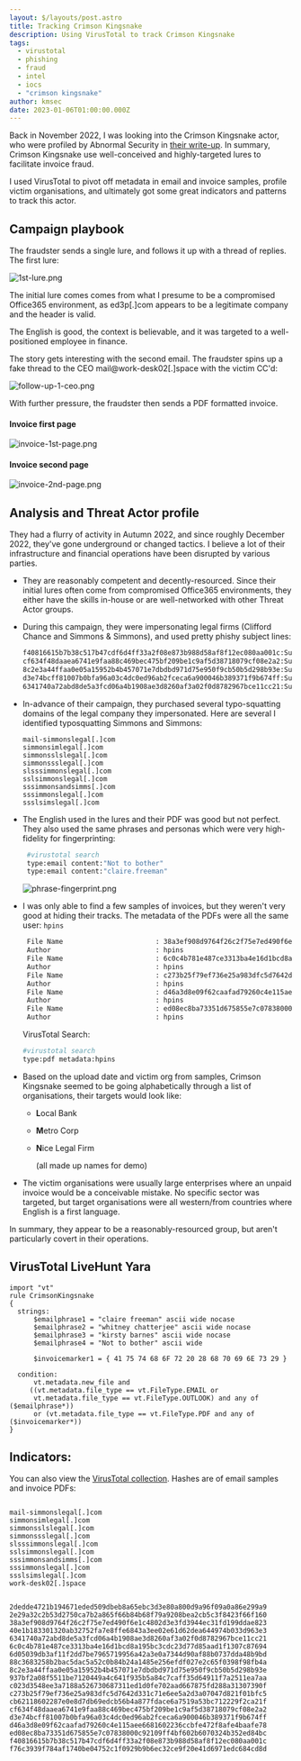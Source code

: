 ```yaml
---
layout: $/layouts/post.astro
title: Tracking Crimson Kingsnake
description: Using VirusTotal to track Crimson Kingsnake
tags:
  - virustotal
  - phishing
  - fraud
  - intel
  - iocs
  - "crimson kingsnake"
author: kmsec
date: 2023-01-06T01:00:00.000Z
---
```

Back in November 2022, I was looking into the Crimson Kingsnake actor, who were profiled by Abnormal Security in [their write-up](https://abnormalsecurity.com/blog/crimson-kingsnake-bec-group-attacks). In summary, Crimson Kingsnake use well-conceived and highly-targeted lures to facilitate invoice fraud.

I used VirusTotal to pivot off metadata in email and invoice samples, profile victim organisations, and ultimately got some great indicators and patterns to track this actor.

## Campaign playbook

The fraudster sends a single lure, and follows it up with a thread of replies. The first lure:

![1st-lure.png](/images/uploads/crimsonkingsnake/1st-lure.png)

The initial lure comes comes from what I presume to be a compromised Office365 environment, as ed3p[.]com appears to be a legitimate company and the header is valid.

The English is good, the context is believable, and it was targeted to a well-positioned employee in finance.

The story gets interesting with the second email. The fraudster spins up a fake thread to the CEO mail@work-desk02[.]space with the victim CC'd:

![follow-up-1-ceo.png](/images/uploads/crimsonkingsnake/follow-up-1-ceo.png)

With further pressure, the fraudster then sends a PDF formatted invoice.
#### Invoice first page
![invoice-1st-page.png](/images/uploads/crimsonkingsnake/invoice-1st-page.png) 
#### Invoice second page
![invoice-2nd-page.png](/images/uploads/crimsonkingsnake/invoice-2nd-page.png)

## Analysis and Threat Actor profile
They had a flurry of activity in Autumn 2022, and since roughly December 2022, they've gone underground or changed tactics. I believe a lot of their infrastructure and financial operations have been disrupted by various parties.
* They are reasonably competent and decently-resourced. Since their initial lures often come from compromised Office365 environments, they either have the skills in-house or are well-networked with other Threat Actor groups.
* During this campaign, they were impersonating legal firms (Clifford Chance and Simmons & Simmons), and used pretty phishy subject lines:
  ```bash
  f40816615b7b38c517b47cdf6d4ff33a2f08e873b988d58af8f12ec080aa001c:Subject: Outstanding Invoice
  cf634f48daaea6741e9faa88c469bec475bf209be1c9af5d38718079cf08e2a2:Subject: Overdue Bill
  8c2e3a44ffaa0e05a15952b4b457071e7dbdbd971d75e950f9cb50b5d298b93e:Subject: Unpaid Bill
  d3e74bcff81007b0bfa96a03c4dc0ed96ab2fceca6a900046b389371f9b674ff:Subject: Outstanding Invoice
  6341740a72abd8de5a3fcd06a4b1908ae3d8260af3a02f0d8782967bce11cc21:Subject: Outstanding Reminder
  ```
* In-advance of their campaign, they purchased several typo-squatting domains of the legal company they impersonated. Here are several I identified typosquatting Simmons and Simmons:
  ```
  mail-simmonslegal[.]com
  simmonsimlegal[.]com
  simmonsslslegal[.]com
  simmonssslegal[.]com
  slsssimmonslegal[.]com
  sslsimmonslegal[.]com
  sssimmonsandsimms[.]com
  sssimmonslegal[.]com
  ssslsimslegal[.]com
  ```
* The English used in the lures and their PDF was good but not perfect. They also used the same phrases and personas which were very high-fidelity for fingerprinting:
  ```bash
   #virustotal search 
   type:email content:"Not to bother"
   type:email content:"claire.freeman"
   ```
   ![phrase-fingerprint.png](/images/uploads/crimsonkingsnake/phrase-fingerprint.png)
* I was only able to find a few samples of invoices, but they weren't very good at hiding their tracks. The metadata of the PDFs were all the same user: `hpins`
   ```bash
    File Name                       : 38a3ef908d9764f26c2f75e7ed490f6e1c4802d3e3fd3944ec31fd199ddae823.pdf
    Author                          : hpins
    File Name                       : 6c0c4b781e487ce3313ba4e16d1bcd8a195bc3cdc23d77d85aad1f1307c87694.pdf
    Author                          : hpins
    File Name                       : c273b25f79ef736e25a983dfc5d7642d331c71e6ee5a2d3a07047d821f01bfc5.pdf
    Author                          : hpins
    File Name                       : d46a3d8e09f62caafad79260c4e115aee6681602236ccbfe472f8afe4baafe78.pdf
    Author                          : hpins
    File Name                       : ed08ec8ba73351d675855e7c07838000c92109ff4bf602b6070324b352ed84bc.pdf
    Author                          : hpins
   ```
   
   VirusTotal Search:
   ```bash
   #virustotal search 
   type:pdf metadata:hpins
   ```
* Based on the upload date and victim org from samples, Crimson Kingsnake seemed to be going alphabetically through a list of organisations, their targets would look like:
  - **L**ocal Bank
  - **M**etro Corp
  - **N**ice Legal Firm

    (all made up names for demo)
* The victim organisations were usually large enterprises where an unpaid invoice would be a conceivable mistake. No specific sector was targeted, but target organisations were all western/from countries where English is a first language.

In summary, they appear to be a reasonably-resourced group, but aren't particularly covert in their operations.
## VirusTotal LiveHunt Yara
```
import "vt"
rule CrimsonKingsnake
{  
  strings:
      $emailphrase1 = "claire freeman" ascii wide nocase
      $emailphrase2 = "whitney chatterjee" ascii wide nocase
      $emailphrase3 = "kirsty barnes" ascii wide nocase
      $emailphrase4 = "Not to bother" ascii wide
      
      $invoicemarker1 = { 41 75 74 68 6F 72 20 28 68 70 69 6E 73 29 }
  
  condition:
      vt.metadata.new_file and
     ((vt.metadata.file_type == vt.FileType.EMAIL or
      vt.metadata.file_type == vt.FileType.OUTLOOK) and any of ($emailphrase*))
      or (vt.metadata.file_type == vt.FileType.PDF and any of ($invoicemarker*))
}
```
## Indicators:
You can also view the [VirusTotal collection](https://www.virustotal.com/gui/collection/8a2fdce716ab6a4ecba621cad1a167572783b4e6e317bc95da12582a0decc8e1). Hashes are of email samples and invoice PDFs:
<div class="not-prose">
<pre class="indicators text-xs font-mono font-medium language-txt no-line-numbers" data-prismjs-copy="Copy indicators">
<code>
mail-simmonslegal[.]com
simmonsimlegal[.]com
simmonsslslegal[.]com
simmonssslegal[.]com
slsssimmonslegal[.]com
sslsimmonslegal[.]com
sssimmonsandsimms[.]com
sssimmonslegal[.]com
ssslsimslegal[.]com
work-desk02[.]space

2dedde4721b194671eded509dbeb8a65ebc3d3e80a800d9a96f09a0a86e299a9
2e29a32c2b53d2750ca7b2a865f66b84b68f79a9208bea2cb5c3f8423f66f160
38a3ef908d9764f26c2f75e7ed490f6e1c4802d3e3fd3944ec31fd199ddae823
40e1b183301320ab32752fa7e8ffe6843a3ee02e61d62dea644974b033d963e3
6341740a72abd8de5a3fcd06a4b1908ae3d8260af3a02f0d8782967bce11cc21
6c0c4b781e487ce3313ba4e16d1bcd8a195bc3cdc23d77d85aad1f1307c87694
6d05039db3af11f2dd7be7965719956a42a3e0a7344d90af88b0737dda48b9bd
88c3683258b2bac5dac5a52c0b84b24a1485e256efdf027e2c65f0398f98fb4a
8c2e3a44ffaa0e05a15952b4b457071e7dbdbd971d75e950f9cb50b5d298b93e
937bf2a08f5511be7120449a4c641f935b5a84c7caff35d64911f7a2511ea7aa
c023d3548ee3a7188a526730687311ed1d0fe702aad667875fd288a31307390f
c273b25f79ef736e25a983dfc5d7642d331c71e6ee5a2d3a07047d821f01bfc5
cb62118602287e0e8d7db69edcb56b4a877fdace6a7519a53bc712229f2ca21f
cf634f48daaea6741e9faa88c469bec475bf209be1c9af5d38718079cf08e2a2
d3e74bcff81007b0bfa96a03c4dc0ed96ab2fceca6a900046b389371f9b674ff
d46a3d8e09f62caafad79260c4e115aee6681602236ccbfe472f8afe4baafe78
ed08ec8ba73351d675855e7c07838000c92109ff4bf602b6070324b352ed84bc
f40816615b7b38c517b47cdf6d4ff33a2f08e873b988d58af8f12ec080aa001c
f76c3939f784af1740be04752c1f0929b9b6ec32ce9f20e41d6971edc684cd8d
</code>
</pre>
</div>